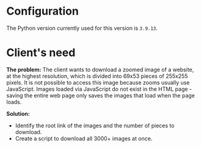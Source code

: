# Configuration

The Python version currently used for this version is `3.9.13`.

# Client's need

**The problem:** The client wants to download a zoomed image of a website, at the highest resolution, which is divided into 69x53 pieces of 255x255 pixels. It is not possible to access this image because zooms usually use JavaScript. Images loaded via JavaScript do not exist in the HTML page - saving the entire web page only saves the images that load when the page loads. 

**Solution:** 
- Identify the root link of the images and the number of pieces to download.
- Create a script to download all 3000+ images at once. 



